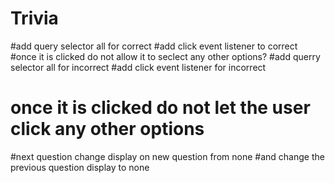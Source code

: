 # Trivia

#add query selector all for correct
#add click event listener to correct  
#once it is clicked do not allow it to seclect any other options?
#add querry selector all for incorrect
#add click event listener for incorrect 
# once it is clicked do not let the user click any other options
#next question change display on new question from none
#and change the previous question display to none